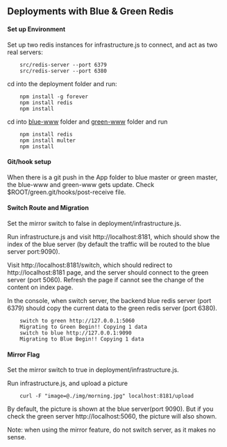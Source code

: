 ## Deployments with Blue & Green Redis

#### Set up Environment

Set up two redis instances for infrastructure.js to connect, and act as two real servers:
		
		src/redis-server --port 6379
		src/redis-server --port 6380
		
cd into the deployment folder and run:
		 
		npm install -g forever
		npm install redis
		npm install

cd into <u>blue-www</u> folder and <u>green-www</u> folder and run 
		
		npm install redis
		npm install multer
		npm install
	
#### Git/hook setup

When there is a git push in the App folder to blue master or green master, the blue-www and green-www gets update. Check $ROOT/green.git/hooks/post-receive file.
	
#### Switch Route and Migration

Set the mirror switch to false in deployment/infrastructure.js.
	
Run infrastructure.js and visit http://localhost:8181, which should show the index of the blue server (by default the traffic will be routed to the blue server port:9090).

Visit http://localhost:8181/switch, which should redirect to http://localhost:8181 page, and the server should connect to the green server (port 5060). Refresh the page if cannot see the change of the content on index page. 

In the console, when switch server, the backend blue redis server (port 6379) should copy the current data to the green redis server (port 6380). 

		switch to green http://127.0.0.1:5060
		Migrating to Green Begin!! Copying 1 data
		switch to blue http://127.0.0.1:9090
		Migrating to Blue Begin!! Copying 1 data

#### Mirror Flag

Set the mirror switch to true in deployment/infrastructure.js.
				
Run infrastructure.js, and upload a picture

		curl -F "image=@./img/morning.jpg" localhost:8181/upload
		
By default, the picture is shown at the blue server(port 9090). But if you check the green server http://localhost:5060, the picture will also shown.

Note: when using the mirror feature, do not switch server, as it makes no sense.
